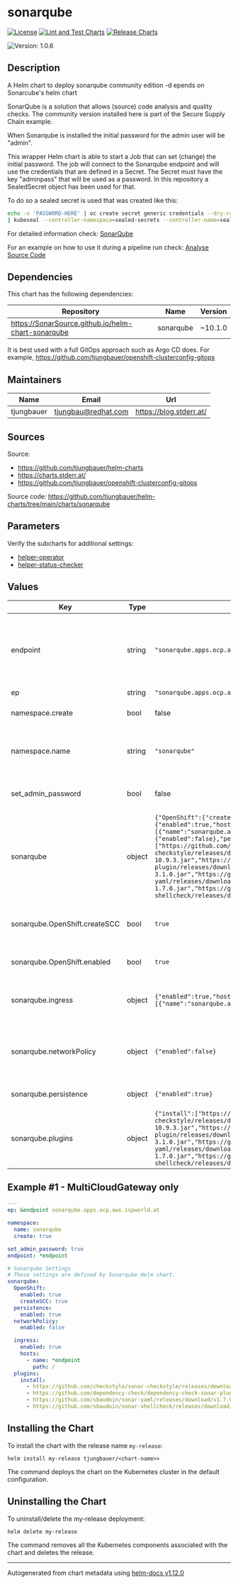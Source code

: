 

# sonarqube

  [![License](https://img.shields.io/badge/License-Apache_2.0-blue.svg)](https://opensource.org/licenses/Apache-2.0)
  [![Lint and Test Charts](https://github.com/tjungbauer/helm-charts/actions/workflows/lint_and_test_charts.yml/badge.svg)](https://github.com/tjungbauer/helm-charts/actions/workflows/lint_and_test_charts.yml)
  [![Release Charts](https://github.com/tjungbauer/helm-charts/actions/workflows/release.yml/badge.svg)](https://github.com/tjungbauer/helm-charts/actions/workflows/release.yml)

  ![Version: 1.0.6](https://img.shields.io/badge/Version-1.0.6-informational?style=flat-square)

 

  ## Description

  A Helm chart to deploy sonarqube community edition -d epends on Sonarcube's helm chart

SonarQube is a solution that allows (source) code analysis and quality checks. The community version installed here is part of the Secure Supply Chain example.

When Sonarqube is installed the initial password for the admin user will be "admin".

This wrapper Helm chart is able to start a Job that can set (change) the initial password.
The job will connect to the Sonarqube endpoint and will use the credentials that are defined in a Secret. The Secret must have the key "adminpass" that will be used as a password.
In this repository a SealedSecret object has been used for that.

To do so a sealed secret is used that was created like this:

```bash
echo -n 'PASSWORD-HERE' | oc create secret generic credentials --dry-run=client --from-file=adminpass=/dev/stdin -o yaml -n sonarqube \
| kubeseal --controller-namespace=sealed-secrets --controller-name=sealed-secrets --format yaml
```

For detailed information check: [SonarQube](https://www.sonarsource.com/products/sonarqube/)

For an example on how to use it during a pipeline run check: [Analyse Source Code](https://blog.stderr.at/securesupplychain/2023-06-18-securesupplychain-step3/)

## Dependencies

This chart has the following dependencies:

| Repository | Name | Version |
|------------|------|---------|
| https://SonarSource.github.io/helm-chart-sonarqube | sonarqube | ~10.1.0 |

It is best used with a full GitOps approach such as Argo CD does. For example, https://github.com/tjungbauer/openshift-clusterconfig-gitops

## Maintainers

| Name | Email | Url |
| ---- | ------ | --- |
| tjungbauer | <tjungbau@redhat.com> | <https://blog.stderr.at/> |

## Sources
Source:
* <https://github.com/tjungbauer/helm-charts>
* <https://charts.stderr.at/>
* <https://github.com/tjungbauer/openshift-clusterconfig-gitops>

Source code: https://github.com/tjungbauer/helm-charts/tree/main/charts/sonarqube

## Parameters

Verify the subcharts for additional settings:

* [helper-operator](https://github.com/tjungbauer/helm-charts/tree/main/charts/helper-operator)
* [helper-status-checker](https://github.com/tjungbauer/helm-charts/tree/main/charts/helper-operator)

## Values

| Key | Type | Default | Description |
|-----|------|---------|-------------|
| endpoint | string | `"sonarqube.apps.ocp.aws.ispworld.at"` | Endpoint so that the Job that is configuring the initial password can connect. |
| ep | string | `"sonarqube.apps.ocp.aws.ispworld.at"` |  |
| namespace.create | bool | false | Shall the namespace be created? |
| namespace.name | string | `"sonarqube"` | Namespace where Sonarqube shall be deployed |
| set_admin_password | bool | false | Start a Job to set an initial password |
| sonarqube | object | `{"OpenShift":{"createSCC":true,"enabled":true},"ingress":{"enabled":true,"hosts":[{"name":"sonarqube.apps.ocp.aws.ispworld.at","path":"/"}]},"networkPolicy":{"enabled":false},"persistence":{"enabled":true},"plugins":{"install":["https://github.com/checkstyle/sonar-checkstyle/releases/download/10.9.3/checkstyle-sonar-plugin-10.9.3.jar","https://github.com/dependency-check/dependency-check-sonar-plugin/releases/download/3.1.0/sonar-dependency-check-plugin-3.1.0.jar","https://github.com/sbaudoin/sonar-yaml/releases/download/v1.7.0/sonar-yaml-plugin-1.7.0.jar","https://github.com/sbaudoin/sonar-shellcheck/releases/download/v2.5.0/sonar-shellcheck-plugin-2.5.0.jar"]}}` | Sonarqube Settings These settings are defined by Sonarqube Helm chart. |
| sonarqube.OpenShift.createSCC | bool | `true` | The SCC should be created for OpenShift deployment. |
| sonarqube.OpenShift.enabled | bool | `true` | OpenShift should be enabled |
| sonarqube.ingress | object | `{"enabled":true,"hosts":[{"name":"sonarqube.apps.ocp.aws.ispworld.at","path":"/"}]}` | Endable ingress, using the defind endpoint. |
| sonarqube.networkPolicy | object | `{"enabled":false}` | Enable Network Polocies ... maybe I should set this to true |
| sonarqube.persistence | object | `{"enabled":true}` | Keep the data persistent |
| sonarqube.plugins | object | `{"install":["https://github.com/checkstyle/sonar-checkstyle/releases/download/10.9.3/checkstyle-sonar-plugin-10.9.3.jar","https://github.com/dependency-check/dependency-check-sonar-plugin/releases/download/3.1.0/sonar-dependency-check-plugin-3.1.0.jar","https://github.com/sbaudoin/sonar-yaml/releases/download/v1.7.0/sonar-yaml-plugin-1.7.0.jar","https://github.com/sbaudoin/sonar-shellcheck/releases/download/v2.5.0/sonar-shellcheck-plugin-2.5.0.jar"]}` | additional plugins to install |

## Example #1 - MultiCloudGateway only

```yaml
---
ep: &endpoint sonarqube.apps.ocp.aws.ispworld.at

namespace:
  name: sonarqube
  create: true

set_admin_password: true
endpoint: *endpoint

# Sonarqube Settings
# These settings are defined by Sonarqube Helm chart.
sonarqube:
  OpenShift:
    enabled: true
    createSCC: true
  persistence:
    enabled: true
  networkPolicy:
    enabled: false

  ingress:
    enabled: true
    hosts:
      - name: *endpoint
        path: /
  plugins:
    install:
      - https://github.com/checkstyle/sonar-checkstyle/releases/download/10.9.3/checkstyle-sonar-plugin-10.9.3.jar
      - https://github.com/dependency-check/dependency-check-sonar-plugin/releases/download/3.1.0/sonar-dependency-check-plugin-3.1.0.jar
      - https://github.com/sbaudoin/sonar-yaml/releases/download/v1.7.0/sonar-yaml-plugin-1.7.0.jar
      - https://github.com/sbaudoin/sonar-shellcheck/releases/download/v2.5.0/sonar-shellcheck-plugin-2.5.0.jar
```

## Installing the Chart

To install the chart with the release name `my-release`:

```console
helm install my-release tjungbauer/<chart-name>>
```

The command deploys the chart on the Kubernetes cluster in the default configuration.

## Uninstalling the Chart

To uninstall/delete the my-release deployment:

```console
helm delete my-release
```

The command removes all the Kubernetes components associated with the chart and deletes the release.

----------------------------------------------
Autogenerated from chart metadata using [helm-docs v1.12.0](https://github.com/norwoodj/helm-docs/releases/v1.12.0)

